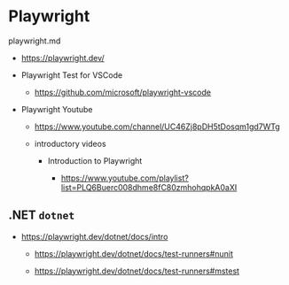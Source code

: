 # Playwright

playwright.md

*   https://playwright.dev/

*   Playwright Test for VSCode

    *   https://github.com/microsoft/playwright-vscode

*   Playwright Youtube

    *   https://www.youtube.com/channel/UC46Zj8pDH5tDosqm1gd7WTg

    *   introductory videos

        *   Introduction to Playwright

            *   https://www.youtube.com/playlist?list=PLQ6Buerc008dhme8fC80zmhohqpkA0aXI

## .NET `dotnet`

*   https://playwright.dev/dotnet/docs/intro

    *   https://playwright.dev/dotnet/docs/test-runners#nunit

    *   https://playwright.dev/dotnet/docs/test-runners#mstest

